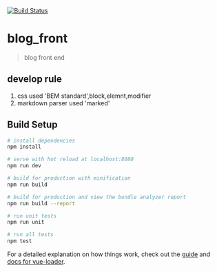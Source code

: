 
[![Build Status](https://www.travis-ci.org/Jabinzou/blog_front.svg?branch=master)](https://www.travis-ci.org/Jabinzou/blog_front.svg?branch=master)

# blog_front

> blog front end

## develop rule
1. css used 'BEM standard',block,elemnt,modifier
2. markdown parser used 'marked'

## Build Setup

``` bash
# install dependencies
npm install

# serve with hot reload at localhost:8080
npm run dev

# build for production with minification
npm run build

# build for production and view the bundle analyzer report
npm run build --report

# run unit tests
npm run unit

# run all tests
npm test
```

For a detailed explanation on how things work, check out the [guide](http://vuejs-templates.github.io/webpack/) and [docs for vue-loader](http://vuejs.github.io/vue-loader).
